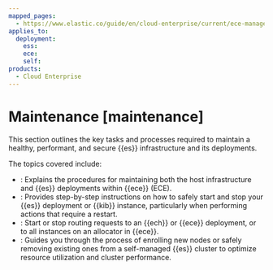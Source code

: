 ```yaml
---
mapped_pages:
  - https://www.elastic.co/guide/en/cloud-enterprise/current/ece-manage-kibana.html
applies_to:
  deployment:
    ess:
    ece:
    self:
products:
  - Cloud Enterprise
---
```


# Maintenance [maintenance]

This section outlines the key tasks and processes required to maintain a healthy, performant, and secure {{es}} infrastructure and its deployments.

The topics covered include:

* **[](maintenance/ece.md)**: Explains the procedures for maintaining both the host infrastructure and {{es}} deployments within {{ece}} (ECE).
* **[](maintenance/start-stop-services.md)**: Provides step-by-step instructions on how to safely start and stop your {{es}} deployment or {{kib}} instance, particularly when performing actions that require a restart.
* **[](maintenance/start-stop-routing-requests.md)**: Start or stop routing requests to an {{ech}} or {{ece}} deployment, or to all instances on an allocator in {{ece}}.
* **[](maintenance/add-and-remove-elasticsearch-nodes.md)**: Guides you through the process of enrolling new nodes or safely removing existing ones from a self-managed {{es}} cluster to optimize resource utilization and cluster performance.
